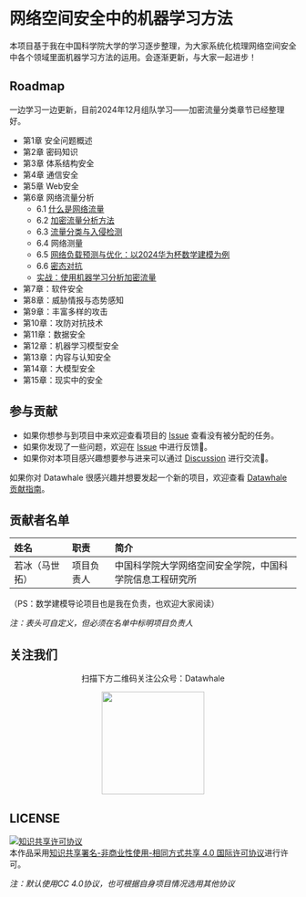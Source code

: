 # 网络空间安全中的机器学习方法

本项目基于我在中国科学院大学的学习逐步整理，为大家系统化梳理网络空间安全中各个领域里面机器学习方法的运用。会逐渐更新，与大家一起进步！

## Roadmap

一边学习一边更新，目前2024年12月组队学习——加密流量分类章节已经整理好。

- 第1章 安全问题概述
- 第2章 密码知识
- 第3章 体系结构安全
- 第4章 通信安全
- 第5章 Web安全
- 第6章 网络流量分析
    - 6.1 [什么是网络流量](chap6/6.1-什么是网络流量.md)
    - 6.2 [加密流量分析方法](chap6/6.2-加密流量分析方法.md)
    - 6.3 [流量分类与入侵检测](chap6/6.3-网络流量与入侵检测.md)
    - 6.4 网络测量
    - 6.5 [网络负载预测与优化：以2024华为杯数学建模为例](chap6/6.6-网络负载优化.md)
    - 6.6 [密态对抗](chap6/6.4-密态对抗.md)
    - [实战：使用机器学习分析加密流量](chap6/实战：使用机器学习分析加密流量.md)
- 第7章：软件安全
- 第8章：威胁情报与态势感知
- 第9章：丰富多样的攻击
- 第10章：攻防对抗技术
- 第11章：数据安全
- 第12章：机器学习模型安全
- 第13章：内容与认知安全
- 第14章：大模型安全
- 第15章：现实中的安全

  
## 参与贡献

- 如果你想参与到项目中来欢迎查看项目的 [Issue]() 查看没有被分配的任务。
- 如果你发现了一些问题，欢迎在 [Issue]() 中进行反馈🐛。
- 如果你对本项目感兴趣想要参与进来可以通过 [Discussion]() 进行交流💬。

如果你对 Datawhale 很感兴趣并想要发起一个新的项目，欢迎查看 [Datawhale 贡献指南](https://github.com/datawhalechina/DOPMC#%E4%B8%BA-datawhale-%E5%81%9A%E5%87%BA%E8%B4%A1%E7%8C%AE)。

## 贡献者名单

| 姓名 | 职责 | 简介 |
| :----| :---- | :---- |
| 若冰（马世拓） | 项目负责人 | 中国科学院大学网络空间安全学院，中国科学院信息工程研究所 |

（PS：数学建模导论项目也是我在负责，也欢迎大家阅读）

*注：表头可自定义，但必须在名单中标明项目负责人*

## 关注我们

<div align=center>
<p>扫描下方二维码关注公众号：Datawhale</p>
<img src="https://raw.githubusercontent.com/datawhalechina/pumpkin-book/master/res/qrcode.jpeg" width = "180" height = "180">
</div>

## LICENSE

<a rel="license" href="http://creativecommons.org/licenses/by-nc-sa/4.0/"><img alt="知识共享许可协议" style="border-width:0" src="https://img.shields.io/badge/license-CC%20BY--NC--SA%204.0-lightgrey" /></a><br />本作品采用<a rel="license" href="http://creativecommons.org/licenses/by-nc-sa/4.0/">知识共享署名-非商业性使用-相同方式共享 4.0 国际许可协议</a>进行许可。

*注：默认使用CC 4.0协议，也可根据自身项目情况选用其他协议*
